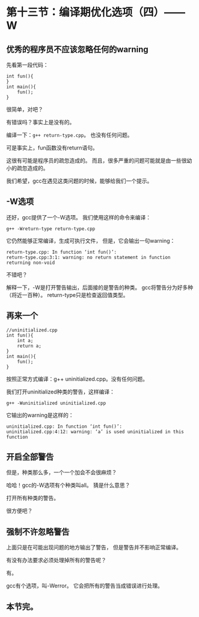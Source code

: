 # 第十三节：编译期优化选项（四）——W

## 优秀的程序员不应该忽略任何的warning

先看第一段代码：

    int fun(){
    }
    int main(){
        fun();
    }

很简单，对吧？

有错误吗？事实上是没有的。

编译一下：`g++ return-type.cpp`。
也没有任何问题。

可是事实上，fun函数没有return语句。

这很有可能是程序员的疏忽造成的。
而且，很多严重的问题可能就是由一些很幼小的疏忽造成的。

我们希望，gcc在遇见这类问题的时候，能够给我们一个提示。

## -W选项

还好，gcc提供了一个-W选项。
我们使用这样的命令来编译：

    g++ -Wreturn-type return-type.cpp

它仍然能够正常编译，生成可执行文件，
但是，它会输出一句warning：

    return-type.cpp: In function ‘int fun()’:
    return-type.cpp:3:1: warning: no return statement in function returning non-void

不错吧？


解释一下，-W是打开警告输出，后面接的是警告的种类。
gcc将警告分为好多种（将近一百种）。
return-type只是检查返回值类型。

## 再来一个

    //uninitialized.cpp
    int fun(){
        int a;
        return a;
    }
    int main(){
        fun();
    }

按照正常方式编译：g++ uninitialized.cpp。没有任何问题。

我们打开uninitialized种类的警告，这样编译：

    g++ -Wuninitialized uninitialized.cpp

它输出的warning是这样的：

    uninitialized.cpp: In function ‘int fun()’:
    uninitialized.cpp:4:12: warning: ‘a’ is used uninitialized in this function

## 开启全部警告

但是，种类那么多，一个一个加会不会很麻烦？

哈哈！gcc的-W选项有个种类叫all。
猜是什么意思？

打开所有种类的警告。

很方便吧？

## 强制不许忽略警告

上面只是在可能出现问题的地方输出了警告，
但是警告并不影响正常编译。

有没有办法要求必须处理掉所有的警告呢？

有。

gcc有个选项，叫-Werror。
它会把所有的警告当成错误进行处理。

## 本节完。
